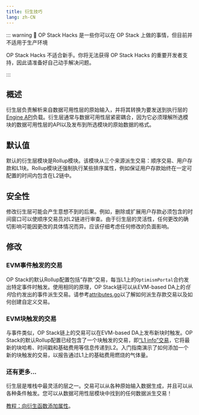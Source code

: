 ```yaml
---
title: 衍生技巧
lang: zh-CN
---
```



::: warning 🚧 OP Stack Hacks 是一些你可以在 OP Stack 上做的事情，但目前并不适用于生产环境

OP Stack Hacks 不适合新手。你将无法获得 OP Stack Hacks 的重要开发者支持，因此请准备好自己动手解决问题。

:::

## 概述

衍生层负责解析来自数据可用性层的原始输入，并将其转换为要发送到执行层的[Engine API](https://github.com/ethereum/execution-apis/tree/main/src/engine)负载。衍生层通常与数据可用性层紧密耦合，因为它必须理解所选模块的数据可用性层的API以及发布到所选模块的原始数据的格式。

## 默认值

默认的衍生层模块是Rollup模块。该模块从三个来源派生交易：顺序交易、用户存款和L1块。Rollup模块还强制执行某些排序属性，例如保证用户存款始终在一定可配置的时间内包含在L2链中。

## 安全性

修改衍生层可能会产生意想不到的后果。例如，删除或扩展用户存款必须包含的时间窗口可以使顺序交易员对L2链进行审查。由于衍生层的灵活性，任何更改的确切影响可能因更改的具体情况而异。应该仔细考虑任何修改的负面影响。

## 修改

### EVM事件触发的交易

OP Stack的默认Rollup配置包括“存款”交易，每当L1上的`OptimismPortal`合约发出特定事件时触发。使用相同的原理，OP Stack链可以从EVM-based DA上的*任何*合约发出的事件派生交易。请参考[attributes.go](https://github.com/ethereum-optimism/optimism/blob/e468b66efedc5f47f4e04dc1acc803d4db2ce383/op-node/rollup/derive/attributes.go#L70)以了解如何派生存款交易以及如何创建自定义交易。

### EVM块触发的交易

与事件类似，OP Stack链上的交易可以在EVM-based DA上发布新块时触发。OP Stack的默认Rollup配置已经包含了一个块触发的交易，即[“L1 info”交易](https://github.com/ethereum-optimism/optimism/blob/e468b66efedc5f47f4e04dc1acc803d4db2ce383/op-node/rollup/derive/attributes.go#L103)，它将最新的块哈希、时间戳和基础费用等信息传递到L2。入门指南演示了如何添加一个新的块触发的交易，以报告通过L1上的基础费用燃烧的气体量。

### 还有更多...

衍生层是堆栈中最灵活的层之一。交易可以从各种原始输入数据生成，并且可以从各种条件触发。您可以从数据可用性层模块中找到的任何数据派生交易！

[教程：向衍生函数添加属性](./tutorials/add-attr.md)。
